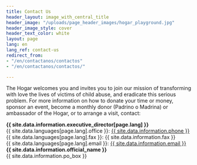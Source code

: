 ```yaml
---
title: Contact Us
header_layout: image_with_central_title
header_image: "/uploads/page_header_images/hogar_playground.jpg"
header_image_style: cover
header_text_color: white
layout: page
lang: en
lang_ref: contact-us
redirect_from:
- "/en/contactanos/contactos"
- "/en/contactanos/contactos/"

---
```

The Hogar welcomes you and invites you to join our mission of transforming with love the lives of victims of child abuse, and eradicate this serious problem. For more information on how to donate your time or money, sponsor an event, become a monthly donor (Padrino o Madrina) or ambassador of the Hogar, or to arrange a visit, contact:

<div class="is-size-4 is-cursive">
<b>
{{ site.data.information.executive_director[page.lang] }}
</b>
</div>
<div>
{{ site.data.languages[page.lang].office }}: <a href="tel:{{ site.data.information.phone }}">{{ site.data.information.phone }}</a>
</div>
<div>
{{ site.data.languages[page.lang].fax }}: {{ site.data.information.fax }}
</div>
<div>
{{ site.data.languages[page.lang].email }}: <a href="mailto:{{ site.data.information.email }}">{{ site.data.information.email }}</a>
</div>

<div class="mt-1 is-size-4 is-cursive">
<b>
{{ site.data.information.official_name }}
</b>
</div>
<div>
{{ site.data.information.po_box }}
</div>
